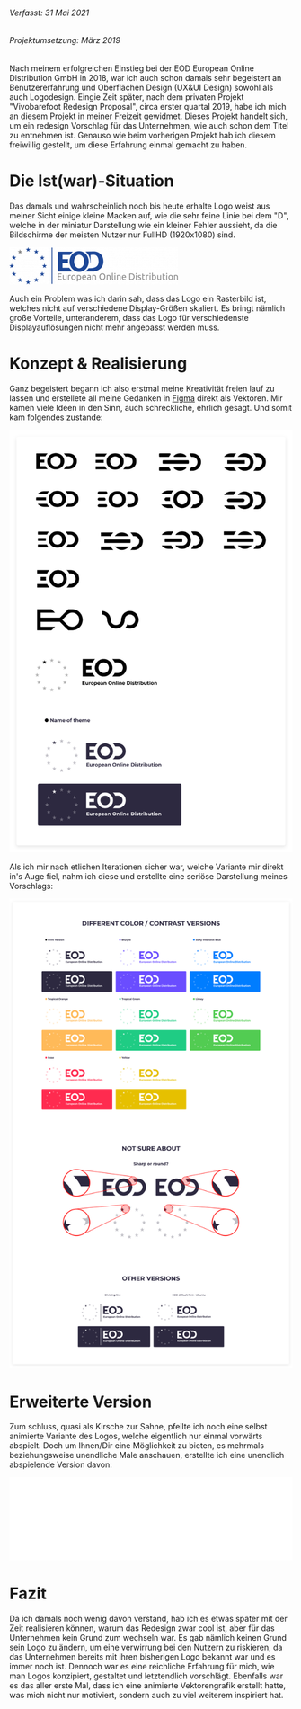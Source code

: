 ###### *Verfasst: 31 Mai 2021*
###### *Projektumsetzung: März 2019*

Nach meinem erfolgreichen Einstieg bei der EOD European Online Distribution GmbH in 2018, war ich auch schon damals sehr begeistert an Benutzererfahrung und Oberflächen Design (UX&UI Design) sowohl als auch Logodesign. Eingie Zeit später, nach dem privaten Projekt "Vivobarefoot Redesign Proposal", circa erster quartal 2019, habe ich mich an diesem Projekt in meiner Freizeit gewidmet. Dieses Projekt handelt sich, um ein redesign Vorschlag für das Unternehmen, wie auch schon dem Titel zu entnehmen ist.
Genauso wie beim vorherigen Projekt hab ich diesem freiwillig gestellt, um diese Erfahrung einmal gemacht zu haben.

# Die Ist(war)-Situation

Das damals und wahrscheinlich noch bis heute erhalte Logo weist aus meiner Sicht einige kleine Macken auf, wie die sehr feine Linie bei dem "D", welche in der miniatur Darstellung wie ein kleiner Fehler aussieht, da die Bildschirme der meisten Nutzer nur FullHD (1920x1080) sind.

![Official Logo of Company](projects/logo_redesign_proposal/media/eod_official_logo.png)

Auch ein Problem was ich darin sah, dass das Logo ein Rasterbild ist, welches nicht auf verschiedene Display-Größen skaliert. Es bringt nämlich große Vorteile, unteranderem, dass das Logo für verschiedenste Displayauflösungen nicht mehr angepasst werden muss.

# Konzept & Realisierung

Ganz begeistert begann ich also erstmal meine Kreativität freien lauf zu lassen und erstellete all meine Gedanken in [Figma](https://figma.com) direkt als Vektoren. Mir kamen viele Ideen in den Sinn, auch schreckliche, ehrlich gesagt. Und somit kam folgendes zustande:

![Logo ideas](projects/logo_redesign_proposal/media/eod-logo-ideas.svg)

Als ich mir nach etlichen Iterationen sicher war, welche Variante mir direkt in's Auge fiel, nahm ich diese und erstellte eine seriöse Darstellung meines Vorschlags:

![Logo proposal](projects/logo_redesign_proposal/media/eod-logo-proposal.svg)

# Erweiterte Version

Zum schluss, quasi als Kirsche zur Sahne, pfeilte ich noch eine selbst animierte Variante des Logos, welche eigentlich nur einmal vorwärts abspielt. Doch um Ihnen/Dir eine Möglichkeit zu bieten, es mehrmals beziehungsweise unendliche Male anschauen, erstellte ich eine unendlich abspielende Version davon:

![Animated logo](projects/logo_redesign_proposal/media/eod-logo-animated_infinite.svg)

# Fazit

Da ich damals noch wenig davon verstand, hab ich es etwas später mit der Zeit realisieren können, warum das Redesign zwar cool ist, aber für das Unternehmen kein Grund zum wechseln war. Es gab nämlich keinen Grund sein Logo zu ändern, um eine verwirrung bei den Nutzern zu riskieren, da das Unternehmen bereits mit ihren bisherigen Logo bekannt war und es immer noch ist. Dennoch war es eine reichliche Erfahrung für mich, wie man Logos konzipiert, gestaltet und letztendlich vorschlägt. Ebenfalls war es das aller erste Mal, dass ich eine animierte Vektorengrafik erstellt hatte, was mich nicht nur motiviert, sondern auch zu viel weiterem inspiriert hat.
